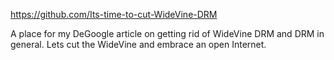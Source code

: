 https://github.com/Its-time-to-cut-WideVine-DRM

A place for my DeGoogle article on getting rid of WideVine DRM and DRM in general. Lets cut the WideVine and embrace an open Internet.

